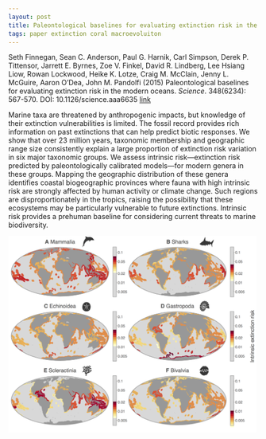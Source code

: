 ```yaml
---
layout: post
title: Paleontological baselines for evaluating extinction risk in the modern oceans
tags: paper extinction coral macroevoluiton
---
```


Seth Finnegan, Sean C. Anderson, Paul G. Harnik, Carl Simpson, Derek P. Tittensor, Jarrett E. Byrnes, Zoe V. Finkel, David R. Lindberg, Lee Hsiang Liow, Rowan Lockwood, Heike K. Lotze, Craig M. McClain, Jenny L. McGuire, Aaron O’Dea, John M. Pandolfi (2015) Paleontological baselines for evaluating extinction risk in the modern oceans. _Science_. 348(6234): 567-570. DOI: 10.1126/science.aaa6635 [link](http://www.sciencemag.org/content/348/6234/567.short)


Marine taxa are threatened by anthropogenic impacts, but knowledge of their extinction vulnerabilities is limited. The fossil record provides rich information on past extinctions that can help predict biotic responses. We show that over 23 million years, taxonomic membership and geographic range size consistently explain a large proportion of extinction risk variation in six major taxonomic groups. We assess intrinsic risk—extinction risk predicted by paleontologically calibrated models—for modern genera in these groups. Mapping the geographic distribution of these genera identifies coastal biogeographic provinces where fauna with high intrinsic risk are strongly affected by human activity or climate change. Such regions are disproportionately in the tropics, raising the possibility that these ecosystems may be particularly vulnerable to future extinctions. Intrinsic risk provides a prehuman baseline for considering current threats to marine biodiversity.


 <img src="/assets/img/maps.png"  width = "500px"/>

